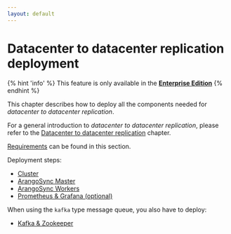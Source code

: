 ```yaml
---
layout: default
---
```

<!-- don't edit here, it's from https://@github.com/arangodb/arangosync.git / docs/Manual/ -->
# Datacenter to datacenter replication deployment

{% hint 'info' %}
This feature is only available in the
[**Enterprise Edition**](https://www.arangodb.com/why-arangodb/arangodb-enterprise/)
{% endhint %}

This chapter describes how to deploy all the components needed for _datacenter to
datacenter replication_.

For a general introduction to _datacenter to datacenter replication_, please refer
to the [Datacenter to datacenter replication](../../Architecture/DeploymentModes/DC2DC/README.md) chapter.

[Requirements](../../Architecture/DeploymentModes/DC2DC/Requirements.md) can be found in this section.

Deployment steps:

- [Cluster](Cluster.md)
- [ArangoSync Master](ArangoSyncMaster.md)
- [ArangoSync Workers](ArangoSyncWorkers.md)
- [Prometheus & Grafana (optional)](PrometheusGrafana.md)

When using the `kafka` type message queue, you also have to deploy:

- [Kafka & Zookeeper](KafkaZookeeper.md)
